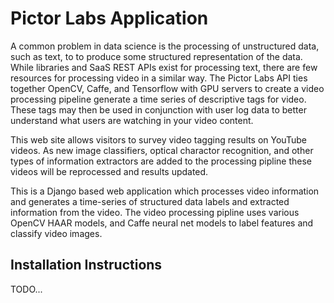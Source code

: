 # Pictor Labs Application

A common problem in data science is the processing of unstructured data, such as text, to to produce some structured representation of the data. While libraries and SaaS REST APIs exist for processing text, there are few resources for processing video in a similar way. The Pictor Labs API ties together OpenCV, Caffe, and Tensorflow with GPU servers to create a video processing pipeline generate a time series of descriptive tags for video. These tags may then be used in conjunction with user log data to better understand what users are watching in your video content.

This web site allows visitors to survey video tagging results on YouTube videos. As new image classifiers, optical charactor recognition, and other types of information extractors are added to the processing pipline these videos will be reprocessed and results updated.

This is a Django based web application which processes video information
and generates a time-series of structured data labels and extracted information
from the video.  The video processing pipline uses various OpenCV HAAR models,
and Caffe neural net models to label features and classify video images.

## Installation Instructions

TODO...

